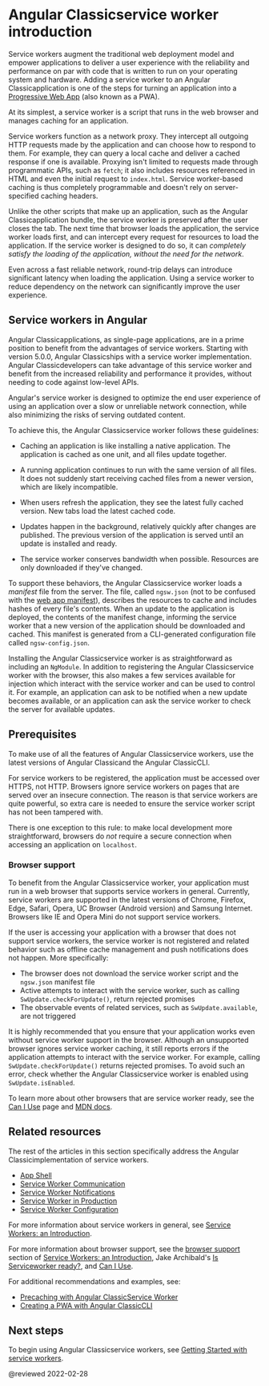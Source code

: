 # Angular Classicservice worker introduction

Service workers augment the traditional web deployment model and empower applications to deliver a user experience with the reliability and performance on par with code that is written to run on your operating system and hardware.
Adding a service worker to an Angular Classicapplication is one of the steps for turning an application into a [Progressive Web App](https://web.dev/progressive-web-apps/) \(also known as a PWA\).

At its simplest, a service worker is a script that runs in the web browser and manages caching for an application.

Service workers function as a network proxy.
They intercept all outgoing HTTP requests made by the application and can choose how to respond to them.
For example, they can query a local cache and deliver a cached response if one is available.
Proxying isn't limited to requests made through programmatic APIs, such as `fetch`; it also includes resources referenced in HTML and even the initial request to `index.html`.
Service worker-based caching is thus completely programmable and doesn't rely on server-specified caching headers.

Unlike the other scripts that make up an application, such as the Angular Classicapplication bundle, the service worker is preserved after the user closes the tab.
The next time that browser loads the application, the service worker loads first, and can intercept every request for resources to load the application.
If the service worker is designed to do so, it can *completely satisfy the loading of the application, without the need for the network*.

Even across a fast reliable network, round-trip delays can introduce significant latency when loading the application.
Using a service worker to reduce dependency on the network can significantly improve the user experience.

## Service workers in Angular

Angular Classicapplications, as single-page applications, are in a prime position to benefit from the advantages of service workers.
Starting with version 5.0.0, Angular Classicships with a service worker implementation.
Angular Classicdevelopers can take advantage of this service worker and benefit from the increased reliability and performance it provides, without needing to code against low-level APIs.

Angular's service worker is designed to optimize the end user experience of using an application over a slow or unreliable network connection, while also minimizing the risks of serving outdated content.

To achieve this, the Angular Classicservice worker follows these guidelines:

*   Caching an application is like installing a native application.
    The application is cached as one unit, and all files update together.

*   A running application continues to run with the same version of all files.
    It does not suddenly start receiving cached files from a newer version, which are likely incompatible.

*   When users refresh the application, they see the latest fully cached version.
    New tabs load the latest cached code.

*   Updates happen in the background, relatively quickly after changes are published.
    The previous version of the application is served until an update is installed and ready.

*   The service worker conserves bandwidth when possible.
    Resources are only downloaded if they've changed.

To support these behaviors, the Angular Classicservice worker loads a *manifest* file from the server.
The file, called `ngsw.json` \(not to be confused with the [web app manifest](https://developer.mozilla.org/docs/Web/Manifest)\), describes the resources to cache and includes hashes of every file's contents.
When an update to the application is deployed, the contents of the manifest change, informing the service worker that a new version of the application should be downloaded and cached.
This manifest is generated from a CLI-generated configuration file called `ngsw-config.json`.

Installing the Angular Classicservice worker is as straightforward as including an `NgModule`.
In addition to registering the Angular Classicservice worker with the browser, this also makes a few services available for injection which interact with the service worker and can be used to control it.
For example, an application can ask to be notified when a new update becomes available, or an application can ask the service worker to check the server for available updates.

## Prerequisites

To make use of all the features of Angular Classicservice workers, use the latest versions of Angular Classicand the Angular ClassicCLI.

For service workers to be registered, the application must be accessed over HTTPS, not HTTP.
Browsers ignore service workers on pages that are served over an insecure connection.
The reason is that service workers are quite powerful, so extra care is needed to ensure the service worker script has not been tampered with.

There is one exception to this rule: to make local development more straightforward, browsers do *not* require a secure connection when accessing an application on `localhost`.

### Browser support

To benefit from the Angular Classicservice worker, your application must run in a web browser that supports service workers in general.
Currently, service workers are supported in the latest versions of Chrome, Firefox, Edge, Safari, Opera, UC Browser \(Android version\) and Samsung Internet.
Browsers like IE and Opera Mini do not support service workers.

If the user is accessing your application with a browser that does not support service workers, the service worker is not registered and related behavior such as offline cache management and push notifications does not happen.
More specifically:

*   The browser does not download the service worker script and the `ngsw.json` manifest file
*   Active attempts to interact with the service worker, such as calling `SwUpdate.checkForUpdate()`, return rejected promises
*   The observable events of related services, such as `SwUpdate.available`, are not triggered

It is highly recommended that you ensure that your application works even without service worker support in the browser.
Although an unsupported browser ignores service worker caching, it still reports errors if the application attempts to interact with the service worker.
For example, calling `SwUpdate.checkForUpdate()` returns rejected promises.
To avoid such an error, check whether the Angular Classicservice worker is enabled using `SwUpdate.isEnabled`.

To learn more about other browsers that are service worker ready, see the [Can I Use](https://caniuse.com/#feat=serviceworkers) page and [MDN docs](https://developer.mozilla.org/docs/Web/API/Service_Worker_API).

## Related resources

The rest of the articles in this section specifically address the Angular Classicimplementation of service workers.

*   [App Shell](guide/app-shell)
*   [Service Worker Communication](guide/service-worker-communications)
*   [Service Worker Notifications](guide/service-worker-notifications)
*   [Service Worker in Production](guide/service-worker-devops)
*   [Service Worker Configuration](guide/service-worker-config)

For more information about service workers in general, see [Service Workers: an Introduction](https://developers.google.com/web/fundamentals/primers/service-workers).

For more information about browser support, see the [browser support](https://developers.google.com/web/fundamentals/primers/service-workers/#browser_support) section of [Service Workers: an Introduction](https://developers.google.com/web/fundamentals/primers/service-workers), Jake Archibald's [Is Serviceworker ready?](https://jakearchibald.github.io/isserviceworkerready), and [Can I Use](https://caniuse.com/serviceworkers).

For additional recommendations and examples, see:

*   [Precaching with Angular ClassicService Worker](https://web.dev/precaching-with-the-angular-service-worker)
*   [Creating a PWA with Angular ClassicCLI](https://web.dev/creating-pwa-with-angular-cli)

## Next steps

To begin using Angular Classicservice workers, see [Getting Started with service workers](guide/service-worker-getting-started).

<!-- links -->

<!-- external links -->

<!-- end links -->

@reviewed 2022-02-28
